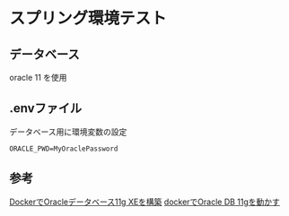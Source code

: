# スプリング環境テスト

 ## データベース

 oracle 11 を使用

## .envファイル

データベース用に環境変数の設定

```env
ORACLE_PWD=MyOraclePassword
```

 ## 参考

[DockerでOracleデータベース11g XEを構築][*1]
[dockerでOracle DB 11gを動かす][*2]

[*1]:http://ryoichi0102.hatenablog.com/entry/2017/12/14/183046
[*2]:http://tmegos.hatenablog.jp/entry/docker-oracle-11g